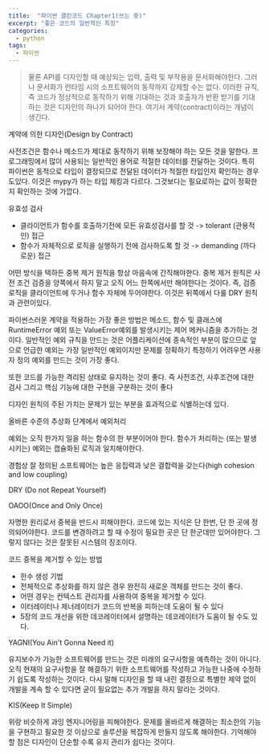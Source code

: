 ```yaml
---
title:  "파이썬 클린코드 Chapter1(쓰는 중)"
excerpt: "좋은 코드의 일반적인 특징"
categories:
  - python
tags:
  - 파이썬
---
```






> 물론 API를 디자인할 때 예상되는 입력, 출력 및 부작용을 문서화해야한다. 그러나 문서화가 런타임 시의 소프트웨어의 동작까지 강제할 수는 없다. 이러한 규칙, 즉 코드가 정상적으로 동작하기 위해 기대하는 것과 호출자가 반환 받기를 기대하는 것은 디자인의 하나가 되어야 한다. 여기서 계약(contract)이라는 개념이 생긴다.



계약에 의한 디자인(Design by Contract)



사전조건은 함수나 메소드가 제대로 동작하기 위해 보장해야 하는 모든 것을 말한다. 프로그래밍에서 많이 사용되는 일반적인 용어로 적절한 데이터를 전달하는 것이다. 특히 파이썬은 동적으로 타입이 결정되므로 전달된 데이터가 적절한 타입인지 확인하는 경우도있다. 이것은 mypy가 하는 타입 체킹과 다르다. 그것보다는 필요로하는 값이 정확한지 확인하는 것에 가깝다.



유효성 검사

- 클라이언트가 함수를 호출하기전에 모든 유효성검사를 할 것 -> tolerant (관용적인) 접근
- 함수가 자체적으로 로직을 실행하기 전에 검사하도록 할 것 -> demanding (까다로운) 접근



어떤 방식을 택하든 중복 제거 원칙을 항상 마음속에 간직해야한다. 중복 제거 원칙은 사전 조건 검증을 양쪽에서 하지 말고 오직 어느 한쪽에서만 해야한다는 것이다. 즉, 검증 로직을 클라이언트에 두거나 함수 자체에 두어야한다. 이것은 뒤쪽에서 다룰 DRY 원칙과 관련이있다.



파이썬스러운 계약을 적용하는 가장 좋은 방법은 메소드, 함수 및 클래스에 RuntimeError 예외 또는 ValueError예외를 발생시키는 제어 메커니즘을 추가하는 것이다. 일반적인 예외 규칙을 만드는 것은 어플리케이션에 종속적인 부분이 많으므로 앞으로 언급한 예외는 가장 일반적인 예외이지만 문제를 정확하기 특정하기 어려우면 사용자 정의 예외를 만드는 것이 가장 좋다.

또한 코드를 가능한 격리된 상태로 유지하는 것이 좋다. 즉 사전조건, 사후조건에 대한 검사 그리고 핵심 기능에 대한 구현을 구분하는 것이 좋다



디자인 원칙의 주된 가치는 문제가 있는 부분을 효과적으로 식별하는데 있다.



올바른 수준의 추상화 단계에서 예외처리

예외는 오직 한가지 일을 하는 함수의 한 부분이어야 한다. 함수가 처리하는 (또는 발생시키는) 예외는 캡슐화된 로직과 일치해야한다.



경험상 잘 정의된 소프트웨어는 높은 응집력과 낮은 결합력을 갖는다(high cohesion and low coupling)



DRY (Do not Repeat Yourself)

OAOO(Once and Only Once)

자명한 원리로서 중복을 반드시 피해야한다. 코드에 있는 지식은 단 한번, 단 한 곳에 정의되어야한다. 코드를 변경하려고 할 때 수정이 필요한 곳은 단 한군데만 있어야한다. 그렇지 않다는 것은 잘못된 시스템의 징조이다. 



코드 중복을 제거할 수 있는 방법

- 한수 생성 기법
- 전체적으로 추상화를 하지 않은 경우 완전히 새로운 객체를 만드는 것이 좋다.
- 어떤 경우는 컨텍스트 관리자를 사용하여 중복을 제거할 수 있다.
- 이터레이터나 제너레이터가 코드의 반복을 피하는데 도움이 될 수 있다
- 5장의 코드 개선을 위한 데코레이터에서 설명하는 데코레이터가 도움이 될 수도 있다.



YAGNI(You Ain't Gonna Need it)

유지보수가 가능한 소프트웨어를 만드는 것은 미래의 요구사항을 예측하는 것이 아니다. 오직 현재의 요구사항을 잘 해결하기 위한 소프트웨어를 작성하고 가능한 나중에 수정하기 쉽도록 작성하는 것이다. 다시 말해 디자인을 할 때 내린 결정으로 특별한 제약 없이 개발을 계속 할 수 있다면 굳이 필요없는 추가 개발을 하지 말라는 것이다.



KIS(Keep It Simple)

위랑 비슷하게 과잉 엔지니어링을 피해야한다. 문제를 올바르게 해결하는 최소한의 기능을 구현하고 필요한 것 이상으로 솔루션을 복잡하게 만들지 않도록 해야한다. 기억해야할 점은 디자인이 단순할 수록 유지 관리가 쉽다는 것이다.



























